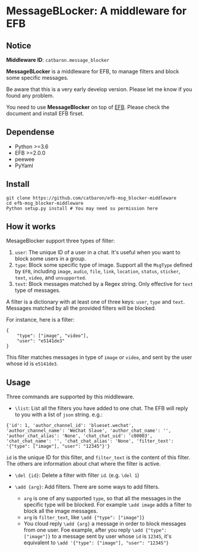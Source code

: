 # MessageBLocker: A middleware for EFB 

## Notice

**Middleware ID**: `catbaron.message_blocker`

**MessageBLocker** is a middleware for EFB, to manage filters and block some specific messages. 

Be aware that this is a very early develop version. Please let me know if you found any problem.

You need to use **MessageBlocker** on top of [EFB](https://ehforwarderbot.readthedocs.io). Please check the document and install EFB firset.

## Dependense

* Python >=3.6
* EFB >=2.0.0
* peewee
* PyYaml

## Install

```
git clone https://github.com/catbaron/efb-msg_blocker-middleware
cd efb-msg_blocker-middleware
Python setup.py install # You may need su permission here
```
## How it works
MesageBlocker support three types of filter:

1. `user`:  The unique ID of a user in a chat. It's useful when you want to block some users in a group.
2. `type`: Block some specific type of image. Support all the `MsgType` defined by `EFB`, including `image`, `audio`, `file`, `link`, `location`, `status`, `sticker`, `text`, `video`, and `unsupported`.
3. `text`: Block messages matched by a Regex string. Only effective for `text` type of messages.

A filter is a dictionary with at least one of three keys: `user`, `type` and `text`. Messages matched by all the provided filters will be blocked.

For instance, here is a filter:
```
{
    "type": ["image", "video"], 
    "user": "e5141de3"
}
```
This filter matches messages in type of `image` or `video`, and sent by the user whose id is `e5141de3`.

## Usage
Three commands are supported by this middleware.

* `\list`: List all the filters you have added to one chat. The EFB will reply to you with a list of `json` string. e.g.:

```
{'id': 1, 'author_channel_id': 'blueset.wechat', 'author_channel_name': 'WeChat Slave', 'author_chat_name': '', 'author_chat_alias': 'None', 'chat_chat_uid': 'c00003', 'chat_chat_name': '', 'chat_chat_alias': 'None', 'filter_text': '{"type": ["image"], "user": "12345"}'}
```

`id` is the unique ID for this filter, and `filter_text` is the content of this filter. The others are information about chat where the filter is active.

* `\del {id}`: Delete a filter with filter `id`. (e.g. `\del 1`)
* `\add {arg}`: Add filters. There are some ways to add filters.
    
    * `arg` is one of any  supported `type`, so that all the messages in the specific type will be blocked. For example `\add image` adds a filter to block all the image messages.
    * `arg` is `filter_text`, like `\add {"type": ["image"]}`
    * You cloud reply `\add {arg}` a message  in order to block messages from one user. Foe example, after you reply `\add {"type": ["image"]}` to a message sent by user whose `id` is `12345`, it's equivalent to `\add '{"type": ["image"], "user": "12345"}`


